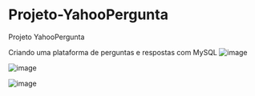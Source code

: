 # Projeto-YahooPergunta
 Projeto YahooPergunta


Criando uma plataforma de perguntas e respostas com MySQL
![image](https://user-images.githubusercontent.com/68399974/232638045-347bce28-30d3-4aaf-bd0e-e04f7e46ae35.png)


![image](https://user-images.githubusercontent.com/68399974/232638068-d7cfa06d-3ecd-4445-aca3-d76b29d33533.png)


![image](https://user-images.githubusercontent.com/68399974/232638154-589b4901-8147-4033-9157-c0f89b7b1c5f.png)
